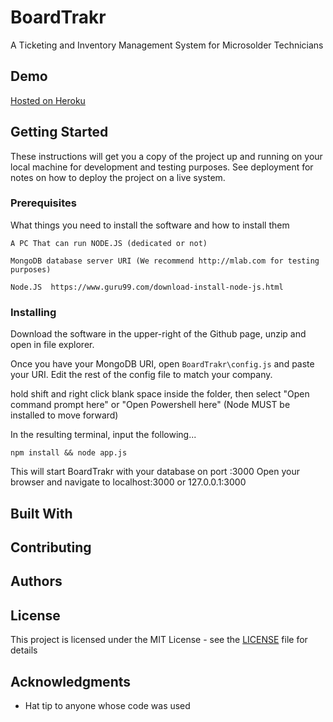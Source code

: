 # BoardTrakr

A Ticketing and Inventory Management System for Microsolder Technicians

## Demo

[Hosted on Heroku](http://boardtrakr.herokuapp.com)

## Getting Started

These instructions will get you a copy of the project up and running on your local machine for development and testing purposes. See deployment for notes on how to deploy the project on a live system.

### Prerequisites

What things you need to install the software and how to install them

```
A PC That can run NODE.JS (dedicated or not)

MongoDB database server URI (We recommend http://mlab.com for testing purposes)

Node.JS  https://www.guru99.com/download-install-node-js.html
```

### Installing

Download the software in the upper-right of the Github page, unzip and open in file explorer.

Once you have your MongoDB URI, open `BoardTrakr\config.js` and paste your URI. Edit the rest of the config file to match your company.

hold shift and right click blank space inside the folder, then select "Open command prompt here" or "Open Powershell here" (Node MUST be installed to move forward)

In the resulting terminal, input the following...

```
npm install && node app.js
```

This will start BoardTrakr with your database on port :3000
Open your browser and navigate to localhost:3000 or 127.0.0.1:3000


## Built With



## Contributing



## Authors


## License

This project is licensed under the MIT License - see the [LICENSE](LICENSE) file for details

## Acknowledgments

* Hat tip to anyone whose code was used
